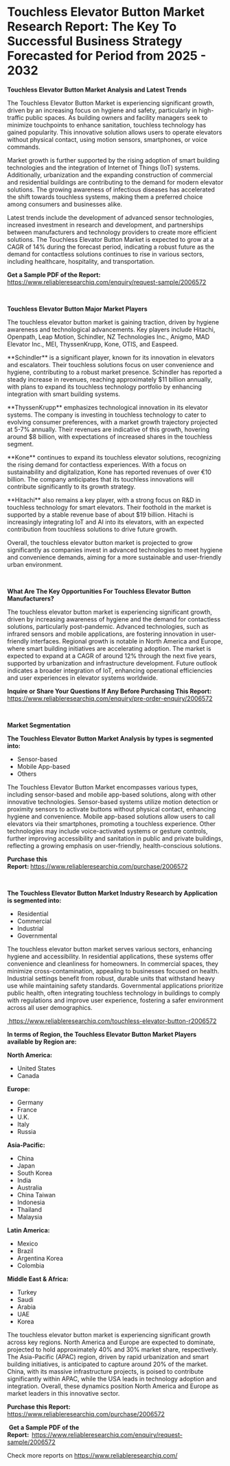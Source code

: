 <p><h1>Touchless Elevator Button Market Research Report: The Key To Successful Business Strategy Forecasted for Period from 2025 - 2032</h1></p><p><strong>Touchless Elevator Button Market Analysis and Latest Trends</strong></p>
<p><p>The Touchless Elevator Button Market is experiencing significant growth, driven by an increasing focus on hygiene and safety, particularly in high-traffic public spaces. As building owners and facility managers seek to minimize touchpoints to enhance sanitation, touchless technology has gained popularity. This innovative solution allows users to operate elevators without physical contact, using motion sensors, smartphones, or voice commands.</p><p>Market growth is further supported by the rising adoption of smart building technologies and the integration of Internet of Things (IoT) systems. Additionally, urbanization and the expanding construction of commercial and residential buildings are contributing to the demand for modern elevator solutions. The growing awareness of infectious diseases has accelerated the shift towards touchless systems, making them a preferred choice among consumers and businesses alike.</p><p>Latest trends include the development of advanced sensor technologies, increased investment in research and development, and partnerships between manufacturers and technology providers to create more efficient solutions. The Touchless Elevator Button Market is expected to grow at a CAGR of 14% during the forecast period, indicating a robust future as the demand for contactless solutions continues to rise in various sectors, including healthcare, hospitality, and transportation.</p></p>
<p><strong>Get a Sample PDF of the Report:&nbsp;</strong> <a href="https://www.reliableresearchiq.com/enquiry/request-sample/2006572?utm_campaign=2449&utm_medium=2&utm_source=Github&utm_content=ia&utm_term=11022025&utm_id=touchless-elevator-button">https://www.reliableresearchiq.com/enquiry/request-sample/2006572</a></p>
<p>&nbsp;</p>
<p><strong>Touchless Elevator Button Major Market Players</strong></p>
<p><p>The touchless elevator button market is gaining traction, driven by hygiene awareness and technological advancements. Key players include Hitachi, Openpath, Leap Motion, Schindler, NZ Technologies Inc., Anigmo, MAD Elevator Inc., MEI, ThyssenKrupp, Kone, OTIS, and Easpeed.</p><p>**Schindler** is a significant player, known for its innovation in elevators and escalators. Their touchless solutions focus on user convenience and hygiene, contributing to a robust market presence. Schindler has reported a steady increase in revenues, reaching approximately $11 billion annually, with plans to expand its touchless technology portfolio by enhancing integration with smart building systems.</p><p>**ThyssenKrupp** emphasizes technological innovation in its elevator systems. The company is investing in touchless technology to cater to evolving consumer preferences, with a market growth trajectory projected at 5-7% annually. Their revenues are indicative of this growth, hovering around $8 billion, with expectations of increased shares in the touchless segment.</p><p>**Kone** continues to expand its touchless elevator solutions, recognizing the rising demand for contactless experiences. With a focus on sustainability and digitalization, Kone has reported revenues of over €10 billion. The company anticipates that its touchless innovations will contribute significantly to its growth strategy.</p><p>**Hitachi** also remains a key player, with a strong focus on R&D in touchless technology for smart elevators. Their foothold in the market is supported by a stable revenue base of about $19 billion. Hitachi is increasingly integrating IoT and AI into its elevators, with an expected contribution from touchless solutions to drive future growth.</p><p>Overall, the touchless elevator button market is projected to grow significantly as companies invest in advanced technologies to meet hygiene and convenience demands, aiming for a more sustainable and user-friendly urban environment.</p></p>
<p>&nbsp;</p>
<p><strong>What Are The Key Opportunities For Touchless Elevator Button Manufacturers?</strong></p>
<p><p>The touchless elevator button market is experiencing significant growth, driven by increasing awareness of hygiene and the demand for contactless solutions, particularly post-pandemic. Advanced technologies, such as infrared sensors and mobile applications, are fostering innovation in user-friendly interfaces. Regional growth is notable in North America and Europe, where smart building initiatives are accelerating adoption. The market is expected to expand at a CAGR of around 12% through the next five years, supported by urbanization and infrastructure development. Future outlook indicates a broader integration of IoT, enhancing operational efficiencies and user experiences in elevator systems worldwide.</p></p>
<p><strong>Inquire or Share Your Questions If Any Before Purchasing This Report:</strong> <a href="https://www.reliableresearchiq.com/enquiry/pre-order-enquiry/2006572?utm_campaign=2449&utm_medium=2&utm_source=Github&utm_content=ia&utm_term=11022025&utm_id=touchless-elevator-button">https://www.reliableresearchiq.com/enquiry/pre-order-enquiry/2006572</a></p>
<p>&nbsp;</p>
<p><strong>Market Segmentation</strong></p>
<p><strong>The Touchless Elevator Button Market Analysis by types is segmented into:</strong></p>
<p><ul><li>Sensor-based</li><li>Mobile App-based</li><li>Others</li></ul></p>
<p><p>The Touchless Elevator Button Market encompasses various types, including sensor-based and mobile app-based solutions, along with other innovative technologies. Sensor-based systems utilize motion detection or proximity sensors to activate buttons without physical contact, enhancing hygiene and convenience. Mobile app-based solutions allow users to call elevators via their smartphones, promoting a touchless experience. Other technologies may include voice-activated systems or gesture controls, further improving accessibility and sanitation in public and private buildings, reflecting a growing emphasis on user-friendly, health-conscious solutions.</p></p>
<p><strong>Purchase this Report:&nbsp;</strong><a href="https://www.reliableresearchiq.com/purchase/2006572?utm_campaign=2449&utm_medium=2&utm_source=Github&utm_content=ia&utm_term=11022025&utm_id=touchless-elevator-button">https://www.reliableresearchiq.com/purchase/2006572</a></p>
<p>&nbsp;</p>
<p><strong>The Touchless Elevator Button Market Industry Research by Application is segmented into:</strong></p>
<p><ul><li>Residential</li><li>Commercial</li><li>Industrial</li><li>Governmental</li></ul></p>
<p><p>The touchless elevator button market serves various sectors, enhancing hygiene and accessibility. In residential applications, these systems offer convenience and cleanliness for homeowners. In commercial spaces, they minimize cross-contamination, appealing to businesses focused on health. Industrial settings benefit from robust, durable units that withstand heavy use while maintaining safety standards. Governmental applications prioritize public health, often integrating touchless technology in buildings to comply with regulations and improve user experience, fostering a safer environment across all user demographics.</p></p>
<p><a href="https://www.reliableresearchiq.com/touchless-elevator-button-r2006572?utm_campaign=2449&utm_medium=2&utm_source=Github&utm_content=ia&utm_term=11022025&utm_id=touchless-elevator-button">&nbsp;https://www.reliableresearchiq.com/touchless-elevator-button-r2006572</a></p>
<p><strong>In terms of Region, the Touchless Elevator Button Market Players available by Region are:</strong></p>
<p>
    <p> <strong> North America: </strong>
        <ul>
            <li>United States</li>
            <li>Canada</li>
        </ul>
        </p> 
    <p> <strong> Europe: </strong>
        <ul>
            <li>Germany</li>
            <li>France</li>
            <li>U.K.</li>
            <li>Italy</li>
            <li>Russia</li>
        </ul>
        </p> 
    <p> <strong> Asia-Pacific: </strong>
        <ul>
            <li>China</li>
            <li>Japan</li>
            <li>South Korea</li>
            <li>India</li>
            <li>Australia</li>
            <li>China Taiwan</li>
            <li>Indonesia</li>
            <li>Thailand</li>
            <li>Malaysia</li>
        </ul>
        </p> 
    <p> <strong> Latin America: </strong>
        <ul>
            <li>Mexico</li>
            <li>Brazil</li>
            <li>Argentina Korea</li>
            <li>Colombia</li>
        </ul>
        </p> 
    <p> <strong> Middle East & Africa: </strong>
        <ul>
            <li>Turkey</li>
            <li>Saudi</li>
            <li>Arabia</li>
            <li>UAE</li>
            <li>Korea</li>
        </ul>
    </p>
    </p>
<p><p>The touchless elevator button market is experiencing significant growth across key regions. North America and Europe are expected to dominate, projected to hold approximately 40% and 30% market share, respectively. The Asia-Pacific (APAC) region, driven by rapid urbanization and smart building initiatives, is anticipated to capture around 20% of the market. China, with its massive infrastructure projects, is poised to contribute significantly within APAC, while the USA leads in technology adoption and integration. Overall, these dynamics position North America and Europe as market leaders in this innovative sector.</p></p>
<p><strong>Purchase this Report: </strong><a href="https://www.reliableresearchiq.com/purchase/2006572?utm_campaign=2449&utm_medium=2&utm_source=Github&utm_content=ia&utm_term=11022025&utm_id=touchless-elevator-button">https://www.reliableresearchiq.com/purchase/2006572</a></p>
<p>&nbsp;<strong>Get a Sample PDF of the Report:&nbsp;&nbsp;</strong><a href="https://www.reliableresearchiq.com/enquiry/request-sample/2006572?utm_campaign=2449&utm_medium=2&utm_source=Github&utm_content=ia&utm_term=11022025&utm_id=touchless-elevator-button">https://www.reliableresearchiq.com/enquiry/request-sample/2006572</a></p>
<p><strong></strong></p>
<p>Check more reports on <a href="https://www.reliableresearchiq.com/?utm_campaign=2449&utm_medium=2&utm_source=Github&utm_content=ia&utm_term=11022025&utm_id=touchless-elevator-button">https://www.reliableresearchiq.com/</a></p>